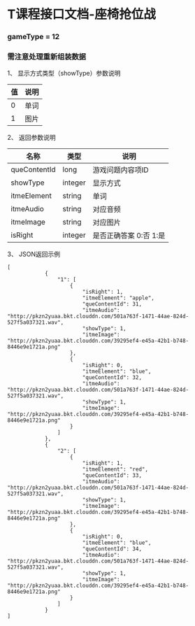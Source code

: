# T课程接口文档-座椅抢位战

### gameType = 12
### 需注意处理重新组装数据

1、 显示方式类型（showType）参数说明

|值  | 说明 |
| --- | --- |
| 0 | 单词 |
| 1 | 图片|

2、 返回参数说明

|名称  | 类型 | 说明 |
| --- | --- | --- |
| queContentId | long | 游戏问题内容项ID |
| showType | integer | 显示方式 |
| itmeElement | string | 单词 |
| itmeAudio | string | 对应音频 |
| itmeImage | string | 对应图片 |
| isRight | integer | 是否正确答案 0:否 1:是 |

3、 JSON返回示例
```
[
            {
                "1": [
                    {
                        "isRight": 1,
                        "itmeElement": "apple",
                        "queContentId": 31,
                        "itmeAudio": "http://pkzn2yuaa.bkt.clouddn.com/501a763f-1471-44ae-824d-527f5a037321.wav",
                        "showType": 1,
                        "itmeImage": "http://pkzn2yuaa.bkt.clouddn.com/39295ef4-e45a-42b1-b748-8446e9e1721a.png"
                    },
                    {
                        "isRight": 0,
                        "itmeElement": "blue",
                        "queContentId": 32,
                        "itmeAudio": "http://pkzn2yuaa.bkt.clouddn.com/501a763f-1471-44ae-824d-527f5a037321.wav",
                        "showType": 1,
                        "itmeImage": "http://pkzn2yuaa.bkt.clouddn.com/39295ef4-e45a-42b1-b748-8446e9e1721a.png"
                    }
                ]
            },
            {
                "2": [
                    {
                        "isRight": 1,
                        "itmeElement": "red",
                        "queContentId": 33,
                        "itmeAudio": "http://pkzn2yuaa.bkt.clouddn.com/501a763f-1471-44ae-824d-527f5a037321.wav",
                        "showType": 1,
                        "itmeImage": "http://pkzn2yuaa.bkt.clouddn.com/39295ef4-e45a-42b1-b748-8446e9e1721a.png"
                    },
                    {
                        "isRight": 0,
                        "itmeElement": "blue",
                        "queContentId": 34,
                        "itmeAudio": "http://pkzn2yuaa.bkt.clouddn.com/501a763f-1471-44ae-824d-527f5a037321.wav",
                        "showType": 1,
                        "itmeImage": "http://pkzn2yuaa.bkt.clouddn.com/39295ef4-e45a-42b1-b748-8446e9e1721a.png"
                    }
                ]
            }
]

```